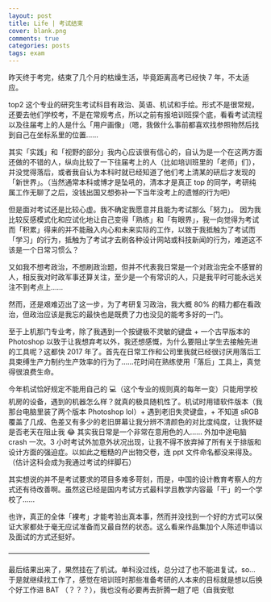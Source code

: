 ```yaml
---
layout: post
title: Life | 考试结束
cover: blank.png
comments: true
categories: posts
tags: exam
---
```


昨天终于考完，结束了几个月的枯燥生活，毕竟距离高考已经快 7 年，不太适应。

top2 这个专业的研究生考试科目有政治、英语、机试和手绘。形式不是很常规，还要去他们学校考，不是在常规考点，所以之前有报培训班探个底，看看考试流程以及往届考上的人是什么「用户画像」（嗯，我做什么事前都喜欢找参照物然后找到自己在坐标系里的位置……

其实「实践」和「视野的部分」我内心应该很有信心的，自认为是一个在这两方面还做的不错的人，纵向比较了一下往届考上的人（比如培训班里的「老师」们），并没觉得落后，或者我自认为本科时就已经知道了他们考上清某的研后才发现的「新世界」。（当然通常本科或博才是坠吼的，清本才是真正 top 的同学，考研纯属工作无聊了之后，没钱出国又想弥补一下当年没考上的遗憾的行为吧）

但是面对考试还是比较心虚。我不确定我愿意并且能为考试那么「努力」。
因为我比较反感模式化和应试化地让自己变得「熟练」和「有眼界」，我一向觉得为考试而「积累」得来的并不能融入内心和未来实际的工作，以致于我抵触为了考试而「学习」的行为，抵触为了考试才去刷各种设计网站或科技新闻的行为，难道这不该是一个日常习惯么？

又如我不想考政治，不想刷政治题，但并不代表我日常是一个对政治完全不感冒的人，相反我对时政军事还算关注，至少是一个有常识的人，只是我平时可能永远关注不到考点上……

然而，还是艰难迈出了这一步，为了考研复习政治，我大概 80% 的精力都在看政治，但政治应该是我忘的最快也是既费了力也没见的能考多好的一门。

至于上机那门专业考，除了我遇到一个按键极不灵敏的键盘 + 一个古早版本的 Photoshop 以致于让我想弃考以外，我还想感慨，为什么要阻止学生去接触先进的工具呢？这都快 2017 年了。首先在日常工作和公司里我就已经很讨厌用落后工具束缚生产力制约生产效率的行为了……花时间在熟练使用「落后」工具上，真觉得很浪费生命。

今年机试恰好规定不能用自己的 💻（这个专业的规则真的每年一变）只能用学校机房的设备，遇到的机器怎么样？就真的极具随机性了。机试时用错软件版本（我那台电脑里装了两个版本 Photoshop lol）+ 遇到老旧失灵键盘，+ 不知道 sRGB 覆盖了几成、色差又有多少的老旧屏幕让我分辨不清颜色的对比度纯度，让我怀疑是否老天在阻止我 😂 其实我日常是一个非常在意用色的人…… 外加中途电脑 crash 一次。3 小时考试外加意外状况出现，让我不得不放弃掉了所有关于排版和设计方面的强迫症。以如此之粗糙的产出物交卷，连 ppt 文件命名都没来得及。（估计这科会成为我通过考试的绊脚石）

其实想说的并不是考试要求的项目多难多苛刻，而是，中国的设计教育考察人的方式还有待改善啊。虽然这已经是国内考试方式最科学且教学内容最「干」的一个学校了……

也许，真正的全体「裸考」才能考验出真本事，然而并没找到一个好的方式可以保证大家都处于毫无应试准备而又最自然的状态。这么看来作品集加个人陈述申请以及面试的方式还挺好。

————————————————————

最后结果出来了，果然挂在了机试。单科没过线，总分过了也不能进复试，so…
于是就继续找工作了，感觉在培训班时那些准备考研的人本来的目标就是想以后换个好工作进 BAT （？？？），我也没有必要再去折腾一趟了吧（自我安慰
